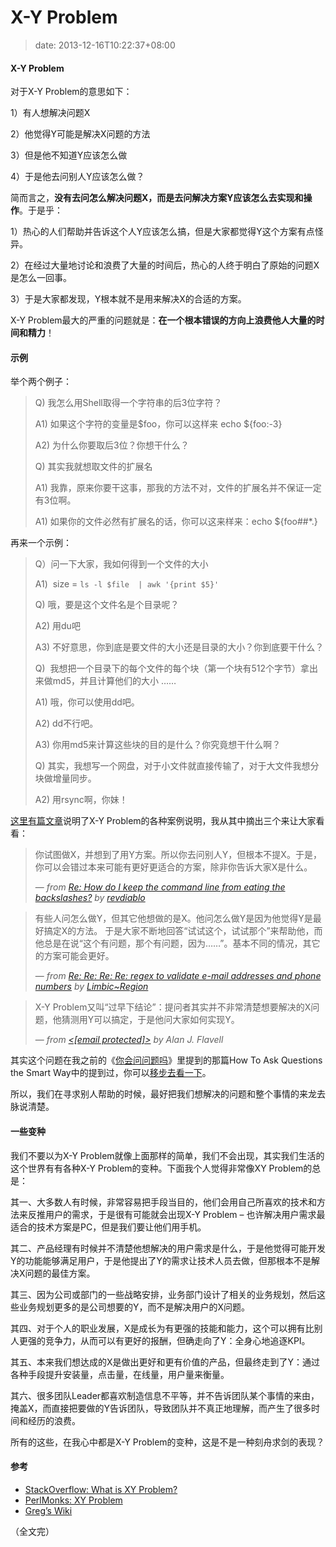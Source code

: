 # X-Y Problem
>date: 2013-12-16T10:22:37+08:00



#### X-Y Problem


对于X-Y Problem的意思如下：


1）有人想解决问题X  

2）他觉得Y可能是解决X问题的方法  

3）但是他不知道Y应该怎么做  

4）于是他去问别人Y应该怎么做？


简而言之，**没有去问怎么解决问题X，而是去问解决方案Y应该怎么去实现和操作**。于是乎：


1）热心的人们帮助并告诉这个人Y应该怎么搞，但是大家都觉得Y这个方案有点怪异。  

2）在经过大量地讨论和浪费了大量的时间后，热心的人终于明白了原始的问题X是怎么一回事。  

3）于是大家都发现，Y根本就不是用来解决X的合适的方案。


X-Y Problem最大的严重的问题就是：**在一个根本错误的方向上浪费他人大量的时间和精力**！


#### 示例


举个两个例子：



> Q) 我怎么用Shell取得一个字符串的后3位字符？  
> 
> A1) 如果这个字符的变量是$foo，你可以这样来 echo ${foo:-3}  
> 
> A2) 为什么你要取后3位？你想干什么？  
> 
> Q) 其实我就想取文件的扩展名  
> 
> A1) 我靠，原来你要干这事，那我的方法不对，文件的扩展名并不保证一定有3位啊。  
> 
> A1) 如果你的文件必然有扩展名的话，你可以这来样来：echo ${foo##\*.}
> 
> 



再来一个示例：



> Q）问一下大家，我如何得到一个文件的大小  
> 
> A1)  size = `ls -l $file  | awk '{print $5}'`  
> 
> Q) 哦，要是这个文件名是个目录呢？  
> 
> A2) 用du吧  
> 
> A3) 不好意思，你到底是要文件的大小还是目录的大小？你到底要干什么？  
> 
> Q)  我想把一个目录下的每个文件的每个块（第一个块有512个字节）拿出来做md5，并且计算他们的大小 ……  
> 
> A1) 哦，你可以使用dd吧。  
> 
> A2) dd不行吧。  
> 
> A3) 你用md5来计算这些块的目的是什么？你究竟想干什么啊？  
> 
> Q) 其实，我想写一个网盘，对于小文件就直接传输了，对于大文件我想分块做增量同步。  
> 
> A2) 用rsync啊，你妹！
> 
> 


[这里有篇文章](http://www.perlmonks.org/index.pl?node_id=542341)说明了X-Y Problem的各种案例说明，我从其中摘出三个来让大家看看：



> 你试图做X，并想到了用Y方案。所以你去问别人Y，但根本不提X。于是，你可以会错过本来可能有更好更适合的方案，除非你告诉大家X是什么。
> 
> 
> — *from [Re: How do I keep the command line from eating the backslashes?](http://www.perlmonks.org/index.pl?node_id=430320) by [revdiablo](http://www.perlmonks.org/index.pl?node_id=163683)*
> 
> 



> 有些人问怎么做Y，但其它他想做的是X。他问怎么做Y是因为他觉得Y是最好搞定X的方法。 于是大家不断地回答“试试这个，试试那个”来帮助他，而他总是在说“这个有问题，那个有问题，因为……”。基本不同的情况，其它的方案可能会更好。
> 
> 
> — *from [Re: Re: Re: Re: regex to validate e-mail addresses and phone numbers](http://www.perlmonks.org/index.pl?node_id=327963) by [Limbic~Region](http://www.perlmonks.org/index.pl?node_id=180961)*
> 
> 



> X-Y Problem又叫“过早下结论”：提问者其实并不非常清楚想要解决的X问题，他猜测用Y可以搞定，于是他问大家如何实现Y。
> 
> 
> — *from [<[email protected]>](https://groups.google.com/groups?hl=en&selm=Pine.GHP.4.21.0009061210570.8800-100000@hpplus03.cern.ch) by Alan J. Flavell*
> 
> 


其实这个问题在我之前的《[你会问问题吗](https://coolshell.cn/articles/3713.html "你会问问题吗？")》里提到的那篇How To Ask Questions the Smart Way中的提到过，你可以[移步去看一下](http://www.beiww.com/doc/oss/smart-questions.html#id265951)。


所以，我们在寻求别人帮助的时候，最好把我们想解决的问题和整个事情的来龙去脉说清楚。


#### 一些变种


我们不要以为X-Y Problem就像上面那样的简单，我们不会出现，其实我们生活的这个世界有有各种X-Y Problem的变种。下面我个人觉得非常像XY Problem的总是：


其一、大多数人有时候，非常容易把手段当目的，他们会用自己所喜欢的技术和方法来反推用户的需求，于是很有可能就会出现X-Y Problem – 也许解决用户需求最适合的技术方案是PC，但是我们要让他们用手机。


其二、产品经理有时候并不清楚他想解决的用户需求是什么，于是他觉得可能开发Y的功能能够满足用户，于是他提出了Y的需求让技术人员去做，但那根本不是解决X问题的最佳方案。


其三、因为公司或部门的一些战略安排，业务部门设计了相关的业务规划，然后这些业务规划更多的是公司想要的Y，而不是解决用户的X问题。


其四、对于个人的职业发展，X是成长为有更强的技能和能力，这个可以拥有比别人更强的竞争力，从而可以有更好的报酬，但确走向了Y：全身心地追逐KPI。


其五、本来我们想达成的X是做出更好和更有价值的产品，但最终走到了Y：通过各种手段提升安装量，点击量，在线量，用户量来衡量。


其六、很多团队Leader都喜欢制造信息不平等，并不告诉团队某个事情的来由，掩盖X，而直接把要做的Y告诉团队，导致团队并不真正地理解，而产生了很多时间和经历的浪费。


所有的这些，在我心中都是X-Y Problem的变种，这是不是一种刻舟求剑的表现？


#### 参考


* [StackOverflow: What is XY Problem?](http://meta.stackoverflow.com/questions/66377/what-is-the-xy-problem)
* [PerlMonks: XY Problem](http://www.perlmonks.org/?node_id=542341)
* [Greg’s Wiki](http://mywiki.wooledge.org/XyProblem)


（全文完）


